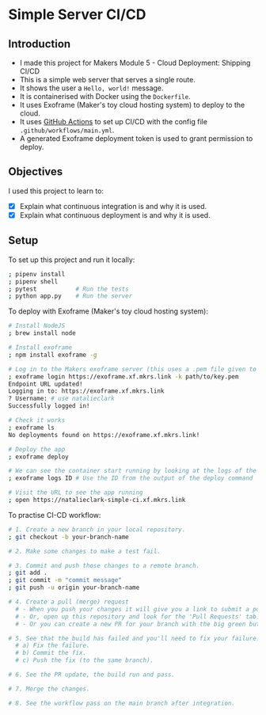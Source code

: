 # Simple Server CI/CD

## Introduction

- I made this project for Makers Module 5 - Cloud Deployment: Shipping CI/CD
- This is a simple web server that serves a single route.
- It shows the user a `Hello, world!` message.
- It is containerised with Docker using the `Dockerfile`.
- It uses Exoframe (Maker's toy cloud hosting system) to deploy to the cloud.
- It uses [GitHub Actions](https://docs.github.com/en/actions) to set up CI/CD with the config file `.github/workflows/main.yml`.
- A generated Exoframe deployment token is used to grant permission to deploy.

## Objectives

I used this project to learn to:
- [x] Explain what continuous integration is and why it is used.
- [x] Explain what continuous deployment is and why it is used.

## Setup

To set up this project and run it locally:

```bash
; pipenv install
; pipenv shell
; pytest           # Run the tests
; python app.py    # Run the server
```
To deploy with Exoframe (Maker's toy cloud hosting system):
```bash
# Install NodeJS
; brew install node

# Install exoframe
; npm install exoframe -g

# Log in to the Makers exoframe server (this uses a .pem file given to me by Makers)
; exoframe login https://exoframe.xf.mkrs.link -k path/to/key.pem
Endpoint URL updated!
Logging in to: https://exoframe.xf.mkrs.link
? Username: # use natalieclark
Successfully logged in!

# Check it works
; exoframe ls 
No deployments found on https://exoframe.xf.mkrs.link!

# Deploy the app
; exoframe deploy

# We can see the container start running by looking at the logs of the ID
; exoframe logs ID # Use the ID from the output of the deploy command

# Visit the URL to see the app running
; open https://natalieclark-simple-ci.xf.mkrs.link  
```

To practise CI-CD workflow:
```bash
# 1. Create a new branch in your local repository.
; git checkout -b your-branch-name

# 2. Make some changes to make a test fail.

# 3. Commit and push those changes to a remote branch.
; git add .
; git commit -m "commit message"
; git push -u origin your-branch-name

# 4. Create a pull (merge) request
  # - When you push your changes it will give you a link to submit a pull request.
  # - Or, open up this repository and look for the 'Pull Requests' tab. There should be a notice in there.
  # - Or you can create a new PR for your branch with the big green button.

# 5. See that the build has failed and you'll need to fix your failure:
  # a) Fix the failure.
  # b) Commit the fix.
  # c) Push the fix (to the same branch).

# 6. See the PR update, the build run and pass.

# 7. Merge the changes.

# 8. See the workflow pass on the main branch after integration.
```
